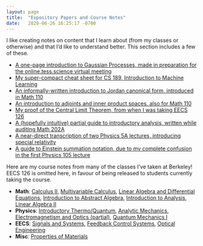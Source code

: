 ```yaml
---
layout: page
title:  "Expository Papers and Course Notes"
date:   2020-06-26 16:25:17 -0700
---
```


I like creating notes on content that I learn about (from my classes or otherwise) and that I’d like to understand better. This section includes a few of these.

- [A one-page introduction to Gaussian Processes, made in preparation for the online.tess.science virtual meeting](expository/gp_onepage.pdf)
- [My super-compact cheat sheet for CS 189, Introduction to Machine Learning](expository/CS189_Cheat_Sheet_Master.pdf)
- [An informally-written introduction to Jordan canonical form, introduced in Math 110](expository/jordan_intuitive.pdf)
- [An introduction to adjoints and inner product spaces, also for Math 110](expository/adjoints_ips.pdf)
- [My proof of the Central Limit Theorem, from when I was taking EECS 126](expository/clt.pdf)
- [A (hopefully intuitive) partial guide to introductory analysis, written while auditing Math 202A](expository/analysis.pdf)
- [A near-direct transcription of two Physics 5A lectures, introducing special relativity](expository/Relativity.pdf)
- [A guide to Einstein summation notation, due to my complete confusion in the first Physics 105 lecture](expository/einstein.pdf)

Here are my course notes from many of the classes I’ve taken at Berkeley! EECS 126 is omitted here, in favour of being released to students currently taking the course.

- **Math**: [Calculus II](notes/math1b.pdf), [Multivariable Calculus](notes/math53.pdf), [Linear Algebra and Differential Equations](notes/math54.pdf), [Introduction to Abstract Algebra](notes/math113.pdf), [Introduction to Analysis](notes/math104.pdf), [Linear Algebra II](notes/math110.pdf)
- **Physics**: [Introductory Thermo/Quantum](notes/physics5c.pdf), [Analytic Mechanics](notes/physics105.pdf), [Electromagnetism and Optics (partial)](notes/physics110a.pdf), [Quantum Mechanics I](notes/physics137a.pdf)
- **EECS**: [Signals and Systems](notes/ee120.pdf), [Feedback Control Systems](notes/eec128.pdf), [Optical Engineering](notes/ee118.pdf)
- **Misc**: [Properties of Materials](notes/mse45.pdf)
